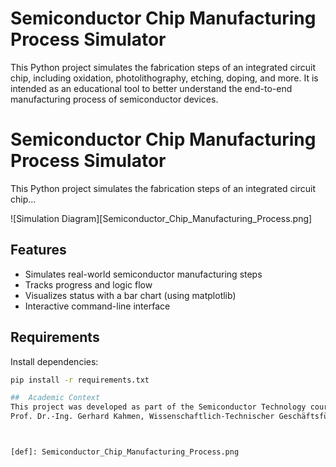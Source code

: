 #  Semiconductor Chip Manufacturing Process Simulator

This Python project simulates the fabrication steps of an integrated circuit chip, including oxidation, photolithography, etching, doping, and more. It is intended as an educational tool to better understand the end-to-end manufacturing process of semiconductor devices.

#  Semiconductor Chip Manufacturing Process Simulator

This Python project simulates the fabrication steps of an integrated circuit chip...

![Simulation Diagram][Semiconductor_Chip_Manufacturing_Process.png]

##  Features

- Simulates real-world semiconductor manufacturing steps
- Tracks progress and logic flow
- Visualizes status with a bar chart (using matplotlib)
- Interactive command-line interface

##  Requirements

Install dependencies:

```bash
pip install -r requirements.txt

##  Academic Context
This project was developed as part of the Semiconductor Technology course taught by
Prof. Dr.-Ing. Gerhard Kahmen, Wissenschaftlich-Technischer Geschäftsführer.



[def]: Semiconductor_Chip_Manufacturing_Process.png